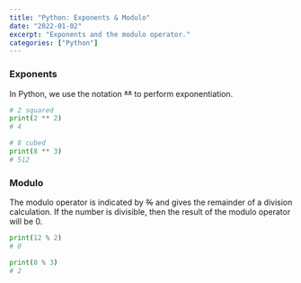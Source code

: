```yaml
---
title: "Python: Exponents & Modulo"
date: "2022-01-02"
excerpt: "Exponents and the modulo operator."
categories: ["Python"]
---
```


### Exponents

In Python, we use the notation ~~\*\*~~ to perform exponentiation.

```py {numberLines}
# 2 squared
print(2 ** 2)
# 4

# 8 cubed
print(8 ** 3)
# 512
```

### Modulo

The modulo operator is indicated by ~~%~~ and gives the remainder of a division calculation. If the number is divisible, then the result of the modulo operator will be 0.

```py {numberLines}
print(12 % 2)
# 0

print(8 % 3)
# 2
```
